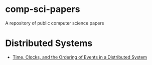 comp-sci-papers
===============

A repository of public computer science papers

Distributed Systems
=====================

* [Time, Clocks, and the Ordering of Events in a Distributed System](lamport-time-clocks.pdf)
